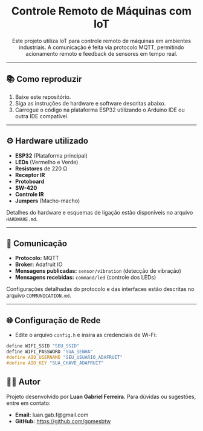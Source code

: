 <h1 align="center">Controle Remoto de Máquinas com IoT</h1>

<p align="center">
  Este projeto utiliza IoT para controle remoto de máquinas em ambientes industriais. A comunicação é feita via protocolo MQTT, permitindo acionamento remoto e feedback de sensores em tempo real.
</p>

---

<h2>📚 Como reproduzir</h2>
<ol>
  <li>Baixe este repositório.</li>
  <li>Siga as instruções de hardware e software descritas abaixo.</li>
  <li>Carregue o código na plataforma ESP32 utilizando o Arduino IDE ou outra IDE compatível.</li>
</ol>

---

<h2>⚙️ Hardware utilizado</h2>
<ul>
  <li><b>ESP32</b> (Plataforma principal)</li>
  <li><b>LEDs</b> (Vermelho e Verde)</li>
  <li><b>Resistores</b> de 220 Ω</li>
  <li><b>Receptor IR</b></li>
  <li><b>Protoboard</b></li>
  <li><b>SW-420</b></li>
  <li><b>Controle IR</b></li>
  <li><b>Jumpers</b> (Macho-macho)</li>
</ul>

<p>Detalhes do hardware e esquemas de ligação estão disponíveis no arquivo <code>HARDWARE.md</code>.</p>

---

<h2>🔗 Comunicação</h2>
<ul>
  <li><b>Protocolo:</b> MQTT</li>
  <li><b>Broker:</b> Adafruit IO</li>
  <li><b>Mensagens publicadas:</b> <code>sensor/vibration</code> (detecção de vibração)</li>
  <li><b>Mensagens recebidas:</b> <code>command/led</code> (controle dos LEDs)</li>
</ul>

<p>Configurações detalhadas do protocolo e das interfaces estão descritas no arquivo <code>COMMUNICATION.md</code>.</p>

---

<h2>🌐 Configuração de Rede</h2>
<ul>
  <li>Edite o arquivo <code>config.h</code> e insira as credenciais de Wi-Fi:</li>
</ul>

```cpp
define WIFI_SSID "SEU_SSID"
define WIFI_PASSWORD "SUA_SENHA"
#define AIO_USERNAME "SEU_USUARIO_ADAFRUIT"
#define AIO_KEY "SUA_CHAVE_ADAFRUIT"
```

<h2>👨‍💻 Autor</h2> <p>Projeto desenvolvido por <b>Luan Gabriel Ferreira</b>. Para dúvidas ou sugestões, entre em contato:</p> <ul> <li><b>Email:</b> luan.gab.f@gmail.com</li> <li><b>GitHub:</b> <a href="https://github.com/gomesbtw">https://github.com/gomesbtw</a></li> </ul>

